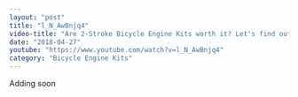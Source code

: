```yaml
---
layout: "post"
title: "l_N_AwBnjq4"
video-title: "Are 2-Stroke Bicycle Engine Kits worth it? Let's find out!"
date: "2018-04-27"
youtube: "https://www.youtube.com/watch?v=l_N_AwBnjq4"
category: "Bicycle Engine Kits"
---
```

<div class="space-y-1"><p class="text-gray-400">Adding soon</p></div>